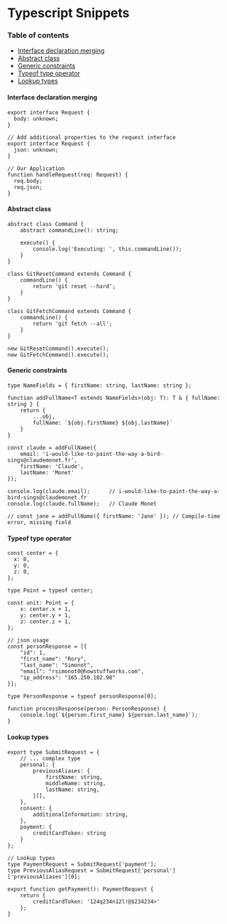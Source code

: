 # Typescript Snippets

### Table of contents
* [Interface declaration merging](#interface-declaration-merging)
* [Abstract class](#abstract-class)
* [Generic constraints](#generic-constraints)
* [Typeof type operator](#typeof-type-operator)
* [Lookup types](#lookup-types)

#### Interface declaration merging
```
export interface Request {
  body: unknown;
}

// Add additional properties to the request interface
export interface Request {
  json: unknown;
}

// Our Application
function handleRequest(req: Request) {
  req.body;
  req.json;
}
```

#### Abstract class
```
abstract class Command {
    abstract commandLine(): string;

    execute() {
        console.log('Executing: ', this.commandLine());
    }
}

class GitResetCommand extends Command {
    commandLine() {
        return 'git reset --hard';
    }
}

class GitFetchCommand extends Command {
    commandLine() {
        return 'git fetch --all';
    }
}

new GitResetCommand().execute();
new GitFetchCommand().execute();
```

#### Generic constraints
```
type NameFields = { firstName: string, lastName: string };

function addFullName<T extends NameFields>(obj: T): T & { fullName: string } {
    return {
        ...obj,
        fullName: `${obj.firstName} ${obj.lastName}`
    }
}

const claude = addFullName({
    email: 'i-would-like-to-paint-the-way-a-bird-sings@claudemonet.fr',
    firstName: 'Claude',
    lastName: 'Monet'
});

console.log(claude.email);      // i-would-like-to-paint-the-way-a-bird-sings@claudemonet.fr
console.log(claude.fullName);   // Claude Monet

// const jane = addFullName({ firstName: 'Jane' }); // Compile-time error, missing field
```

#### Typeof type operator
```
const center = {
  x: 0,
  y: 0,
  z: 0,
};

type Point = typeof center;

const unit: Point = {
    x: center.x + 1,
    y: center.y + 1,
    z: center.z + 1,
};

// json usage
const personResponse = [{
    "id": 1,
    "first_name": "Rory",
    "last_name": "Simonot",
    "email": "rsimonot0@howstuffworks.com",
    "ip_address": "165.250.182.98"
}];

type PersonResponse = typeof personResponse[0];

function processResponse(person: PersonResponse) {
    console.log(`${person.first_name} ${person.last_name}`);
}
```

#### Lookup types
```
export type SubmitRequest = {
    // ... complex type
    personal: {
        previousAliases: {
            firstName: string,
            middleName: string,
            lastName: string,
        }[],
    },
    consent: {
        additionalInformation: string,
    },
    payment: {
        creditCardToken: string
    }
};

// Lookup types
type PaymentRequest = SubmitRequest['payment'];
type PreviousAliasRequest = SubmitRequest['personal']['previousAliases'][0];

export function getPayment(): PaymentRequest {
    return {
        creditCardToken: '124q234n12l!@$234234>'
    };
}
```
